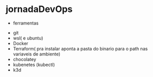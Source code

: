 # jornadaDevOps

* ferramentas

- git
- wsl( e ubuntu)
- Docker 
- Terraform( pra instalar  aponta a pasta do binario para o path nas variaveis de ambiente)
- chocolatey
- kubenetes (kubectl)
- k3d

